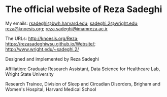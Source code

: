 # The official website of Reza Sadeghi

My emails: rsadeghi@bwh.harvard.edu; sadeghi.2@wright.edu; reza@knoesis.org; reza.sadeghi@imamreza.ac.ir

The URLs: http://knoesis.org/Reza; https://rezasadeghiwsu.github.io/Website/; http://www.wright.edu/~sadeghi.2/

Designed and implemented by Reza Sadeghi

Affiliation:
Graduate Research Assistant, Data Science for Healthcare Lab, Wright State University

Research Trainee, Division of Sleep and Circadian Disorders, Brigham and Women's Hospital, Harvard Medical School
